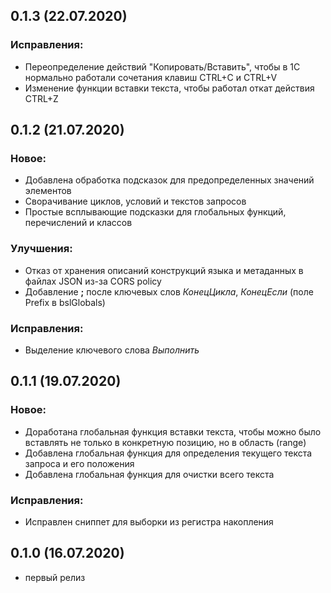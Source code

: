 ## 0.1.3 (22.07.2020)

### Исправления:
* Переопределение действий "Копировать/Вставить", чтобы в 1С нормально работали сочетания клавиш CTRL+C и CTRL+V
* Изменение функции вставки текста, чтобы работал откат действия CTRL+Z

## 0.1.2 (21.07.2020)
### Новое:
* Добавлена обработка подсказок для предопределенных значений элементов
* Сворачивание циклов, условий и текстов запросов
* Простые всплывающие подсказки для глобальных функций, перечислений и классов

### Улучшения:
* Отказ от хранения описаний конструкций языка и метаданных в файлах JSON из-за CORS policy
* Добавление **;** после ключевых слов *КонецЦикла*, *КонецЕсли* (поле Prefix в bslGlobals)

### Исправления:
* Выделение ключевого слова *Выполнить*

## 0.1.1 (19.07.2020)

### Новое:
* Доработана глобальная функция вставки текста, чтобы можно было вставлять не только в конкретную позицию, но в область (range)
* Добавлена глобальная функция для определения текущего текста запроса и его положения
* Добавлена глобальная функция для очистки всего текста

### Исправления:
* Исправлен сниппет для выборки из регистра накопления

## 0.1.0 (16.07.2020)
* первый релиз
